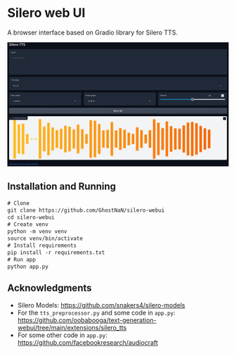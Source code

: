 # Silero web UI
A browser interface based on Gradio library for  Silero TTS.

![Preview](preview.png)

## Installation and Running

```
# Clone
git clone https://github.com/GhostNaN/silero-webui
cd silero-webui
# Create venv
python -m venv venv
source venv/bin/activate
# Install requirements
pip install -r requirements.txt
# Run app
python app.py
```

## Acknowledgments
- Silero Models: https://github.com/snakers4/silero-models
- For the ```tts_preprocessor.py``` and some code in ```app.py```: https://github.com/oobabooga/text-generation-webui/tree/main/extensions/silero_tts
- For some other code in ```app.py```: https://github.com/facebookresearch/audiocraft
